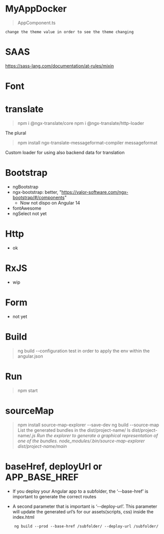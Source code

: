 # MyAppDocker

> AppComponent.ts
```
change the theme value in order to see the theme changing
```

# SAAS
https://sass-lang.com/documentation/at-rules/mixin

# Font

# translate
> npm i @ngx-translate/core
> npm i @ngx-translate/http-loader

The plural
> npm install ngx-translate-messageformat-compiler messageformat

Custom loader for using also backend data for translation

# Bootstrap
- ngBootstrap
- ngx-bootstrap: better, "https://valor-software.com/ngx-bootstrap/#/components"
   - Now not dispo on Angular 14
- fontAwesome
- ngSelect not yet

# Http
- ok

# RxJS
- wip

# Form
- not yet

# Build
> ng build --configuration test
in order to apply the env within the angular.json

# Run
> npm start

# sourceMap
> npm install source-map-explorer --save-dev
> ng build --source-map
List the generated bundles in the dist/project-name/
> ls dist/project-name/*.js
Run the explorer to generate a graphical representation of one of the bundles.
> node_modules/.bin/source-map-explorer dist/project-name/main*

# baseHref, deployUrl or APP_BASE_HREF

- If you deploy your Angular app to a subfolder, the ‘--base-href’ is important to generate the correct routes

- A second parameter that is important is ‘--deploy-url’. This parameter will update the generated url’s for our assets(scripts, css) inside the index.html

```
    ng build --prod --base-href /subfolder/ --deploy-url /subfolder/
```
